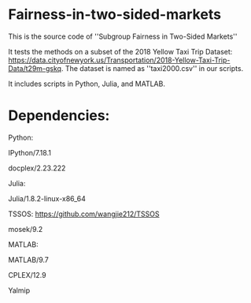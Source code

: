 # Fairness-in-two-sided-markets

This is the source code of ''Subgroup Fairness in Two-Sided Markets''

It tests the methods on a subset of the 2018 Yellow Taxi Trip Dataset: https://data.cityofnewyork.us/Transportation/2018-Yellow-Taxi-Trip-Data/t29m-gskq. 
The dataset is named as ''taxi2000.csv'' in our scripts.

It includes scripts in Python, Julia, and MATLAB.

# Dependencies:
Python: 

IPython/7.18.1

docplex/2.23.222  

Julia:

Julia/1.8.2-linux-x86_64

TSSOS: https://github.com/wangjie212/TSSOS

mosek/9.2  

MATLAB:

MATLAB/9.7

CPLEX/12.9

Yalmip
